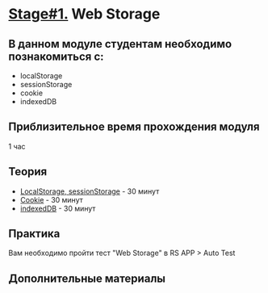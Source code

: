 # [Stage#1.](../../) Web Storage

## В данном модуле студентам необходимо познакомиться с:

- localStorage
- sessionStorage
- cookie
- indexedDB

## Приблизительное время прохождения модуля

1 час

## Теория

- [LocalStorage, sessionStorage](https://learn.javascript.ru/localstorage) - 30 минут
- [Cookie](https://learn.javascript.ru/cookie) - 30 минут
- [indexedDB](https://learn.javascript.ru/indexeddb) - 30 минут

## Практика

Вам необходимо пройти тест "Web Storage" в RS APP > Auto Test

## Дополнительные материалы
